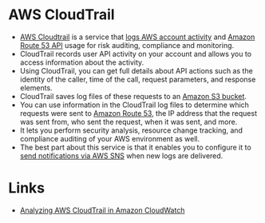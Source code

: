 
# AWS CloudTrail
- [AWS Cloudtrail](https://docs.aws.amazon.com/awscloudtrail/latest/userguide/cloudtrail-user-guide.html) is a service that [logs AWS account activity](../2_SecurityAndIdentityServices/AWSUsers&AccessMgmt) and [Amazon Route 53 API](../1_NetworkingAndContentDelivery/AmazonRoute53.md) usage for risk auditing, compliance and monitoring.
- CloudTrail records user API activity on your account and allows you to access information about the activity.
- Using CloudTrail, you can get full details about API actions such as the identity of the caller, time of the call, request parameters, and response elements.
- CloudTrail saves log files of these requests to an [Amazon S3 bucket](../7_StorageServices/AmazonS3/Readme.md).
- You can use information in the CloudTrail log files to determine which requests were sent to [Amazon Route 53](../1_NetworkingAndContentDelivery/AmazonRoute53.md), the IP address that the request was sent from, who sent the request, when it was sent, and more.
- It lets you perform security analysis, resource change tracking, and compliance auditing of your AWS environment as well. 
- The best part about this service is that it enables you to configure it to [send notifications via AWS SNS](../5_MessageBrokerServices/AmazonSNS.md) when new logs are delivered.

# Links
- [Analyzing AWS CloudTrail in Amazon CloudWatch](https://aws.amazon.com/blogs/mt/analyzing-cloudtrail-in-cloudwatch/)